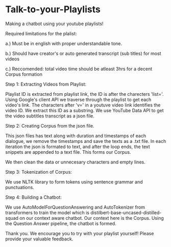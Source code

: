 # Talk-to-your-Playlists

Making a chatbot using your youtube playlists! 

Required limitations for the plalist:

a.) Must be in english with proper understandable tone.

b.) Should have creator's or auto generated transcript (sub titles) for most videos

c.) Reccomended: total video time should be atleast 3hrs for a decent Corpus formation

Step 1: Extracting Videos from Playlist:

Playlist ID is extracted from playlist link, the ID is after the charecters 'list='. Using Google's client API we traverse through the playlist to get each video's link. The characters after 'v=' in a youtuve video link identifies the video ID. We extract this ID as a substring. We use YouTube Data API to get the video subtitles transcript as a json file.

Step 2: Creating Corpus from the json file.

This json files has text along with duration and timestamps of each dialogue, we remove the timestamps and save the texts as a .txt file. In each iteration the json is formated to text, and after the loop ends, the text snippets are appended to a text file. This forms our Corpus.

We then clean the data or unnecesary characters and empty lines.

Step 3: Tokenization of Corpus:

We use NLTK library to form tokens using sentence grammar and punctuations.

Step 4: Building a Chatbot:

We use AutoModelForQuestionAnswering and AutoTokenizer from transformers to train the model which is distilbert-base-uncased-distilled-squad on our context aware chatbot. Our context here is the Corpus. Using the Question Answer pipeline, the chatbot is formed.

Thank you. We encourage you to try with your playlist yourself! Please provide your valuable feedback.
